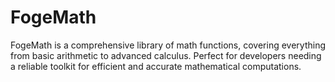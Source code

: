 # FogeMath
FogeMath is a comprehensive library of math functions, covering everything from basic arithmetic to advanced calculus. Perfect for developers needing a reliable toolkit for efficient and accurate mathematical computations.

